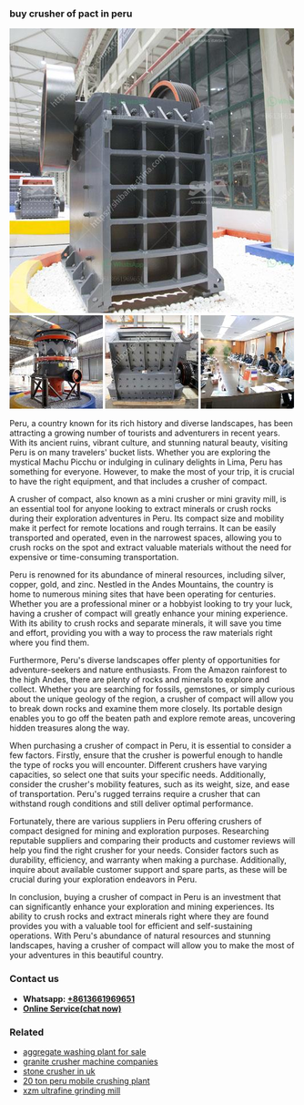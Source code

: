 <h3>buy crusher of pact in peru</h3><img src='1708332519.jpg' alt=''><p>Peru, a country known for its rich history and diverse landscapes, has been attracting a growing number of tourists and adventurers in recent years. With its ancient ruins, vibrant culture, and stunning natural beauty, visiting Peru is on many travelers' bucket lists. Whether you are exploring the mystical Machu Picchu or indulging in culinary delights in Lima, Peru has something for everyone. However, to make the most of your trip, it is crucial to have the right equipment, and that includes a crusher of compact.</p><p>A crusher of compact, also known as a mini crusher or mini gravity mill, is an essential tool for anyone looking to extract minerals or crush rocks during their exploration adventures in Peru. Its compact size and mobility make it perfect for remote locations and rough terrains. It can be easily transported and operated, even in the narrowest spaces, allowing you to crush rocks on the spot and extract valuable materials without the need for expensive or time-consuming transportation.</p><p>Peru is renowned for its abundance of mineral resources, including silver, copper, gold, and zinc. Nestled in the Andes Mountains, the country is home to numerous mining sites that have been operating for centuries. Whether you are a professional miner or a hobbyist looking to try your luck, having a crusher of compact will greatly enhance your mining experience. With its ability to crush rocks and separate minerals, it will save you time and effort, providing you with a way to process the raw materials right where you find them.</p><p>Furthermore, Peru's diverse landscapes offer plenty of opportunities for adventure-seekers and nature enthusiasts. From the Amazon rainforest to the high Andes, there are plenty of rocks and minerals to explore and collect. Whether you are searching for fossils, gemstones, or simply curious about the unique geology of the region, a crusher of compact will allow you to break down rocks and examine them more closely. Its portable design enables you to go off the beaten path and explore remote areas, uncovering hidden treasures along the way.</p><p>When purchasing a crusher of compact in Peru, it is essential to consider a few factors. Firstly, ensure that the crusher is powerful enough to handle the type of rocks you will encounter. Different crushers have varying capacities, so select one that suits your specific needs. Additionally, consider the crusher's mobility features, such as its weight, size, and ease of transportation. Peru's rugged terrains require a crusher that can withstand rough conditions and still deliver optimal performance.</p><p>Fortunately, there are various suppliers in Peru offering crushers of compact designed for mining and exploration purposes. Researching reputable suppliers and comparing their products and customer reviews will help you find the right crusher for your needs. Consider factors such as durability, efficiency, and warranty when making a purchase. Additionally, inquire about available customer support and spare parts, as these will be crucial during your exploration endeavors in Peru.</p><p>In conclusion, buying a crusher of compact in Peru is an investment that can significantly enhance your exploration and mining experiences. Its ability to crush rocks and extract minerals right where they are found provides you with a valuable tool for efficient and self-sustaining operations. With Peru's abundance of natural resources and stunning landscapes, having a crusher of compact will allow you to make the most of your adventures in this beautiful country.</p><h3>Contact us</h3><ul><li><strong>Whatsapp:&nbsp;<a href="https://wa.me/8613661969651">+8613661969651</a></strong></li><li><a href="https://swt.shibang-china.com/?git&amp;zhl&amp;buy crusher of pact in peru"><strong>Online Service(chat now)</strong></a></li></ul><h3>Related</h3><ul><li><a href='aggregate washing plant for sale.md'>aggregate washing plant for sale</a></li><li><a href='granite crusher machine companies.md'>granite crusher machine companies</a></li><li><a href='stone crusher in uk.md'>stone crusher in uk</a></li><li><a href='20 ton peru mobile crushing plant.md'>20 ton peru mobile crushing plant</a></li><li><a href='xzm ultrafine grinding mill.md'>xzm ultrafine grinding mill</a></li></ul>